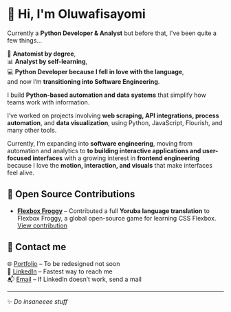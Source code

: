 # 👋 Hi, I'm Oluwafisayomi

Currently a **Python Developer & Analyst**  but before that, I've been quite a few things...

🧬 **Anatomist by degree**,  
📊 **Analyst by self-learning**,   
💻 **Python Developer because I fell in love with the language**,  
and now I’m **transitioning into Software Engineering**.

I build **Python-based automation and data systems** that simplify how teams work with information.  

I’ve worked on projects involving **web scraping, API integrations, process automation**, and **data visualization**, using Python, JavaScript, Flourish, and many other tools.  

Currently, I’m expanding into **software engineering**, moving from automation and analytics to **to building interactive applications and user-focused interfaces** with a growing interest in **frontend engineering** because I love the **motion, interaction, and visuals** that make interfaces feel alive.




## 🧩 Open Source Contributions

* [**Flexbox Froggy**](https://flexboxfroggy.com/) – Contributed a full **Yoruba language translation** to Flexbox Froggy, a global open-source game for learning CSS Flexbox. [View contribution](https://github.com/thomaspark/flexboxfroggy/pull/296#event-19307882952)



## 📡 Contact me

🌐 [Portfolio](https://fisayobalogun.carrd.co) – To be redesigned not soon  
💼 [LinkedIn](https://www.linkedin.com/in/oluwafisayomi-balogun/) – Fastest way to reach me  
📬 [Email](mailto:balogunfisayo23@gmail.com) – If LinkedIn doesn’t work, send a mail  


---

✨ *Do insaneeee stuff*
